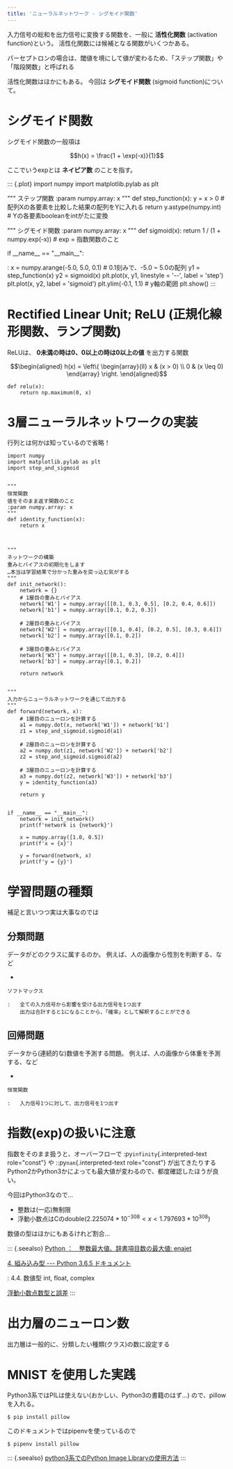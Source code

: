 ```yaml
---
title: 'ニューラルネットワーク - シグモイド関数'
---
```


入力信号の総和を出力信号に変換する関数を、一般に **活性化関数**
(activation function)という。
活性化関数には候補となる関数がいくつかある。

パーセプトロンの場合は、閾値を境にして値が変わるため、「ステップ関数」や「階段関数」と呼ばれる

活性化関数はほかにもある。 今回は **シグモイド関数** (sigmoid
function)について。

シグモイド関数
==============

シグモイド関数の一般項は

$$h(x) = \frac{1 + \exp(-x)}{1}$$

ここでいうexpとは **ネイピア数** のことを指す。

::: {.plot}
import numpy import matplotlib.pylab as plt

\"\"\" ステップ関数 :param numpy.array: x \"\"\" def step\_function(x):
y = x \> 0 \# 配列Xの各要素を比較した結果の配列をYに入れる return
y.astype(numpy.int) \# Yの各要素booleanをintがたに変換

\"\"\" シグモイド関数 :param numpy.array: x \"\"\" def sigmoid(x):
return 1 / (1 + numpy.exp(-x)) \# exp = 指数関数のこと

if \_\_name\_\_ == \"\_\_main\_\_\":

:   x = numpy.arange(-5.0, 5.0, 0.1) \# 0.1刻みで、-5.0 \~ 5.0の配列 y1
    = step\_function(x) y2 = sigmoid(x) plt.plot(x, y1, linestyle =
    \'\--\', label = \'step\') plt.plot(x, y2, label = \'sigmoid\')
    plt.ylim(-0.1, 1.1) \# y軸の範囲 plt.show()
:::

Rectified Linear Unit; ReLU (正規化線形関数、ランプ関数)
========================================================

ReLUは、 **0未満の時は0、0以上の時は0以上の値** を出力する関数

$$\begin{aligned}
h(x) = \left\{ \begin{array}{ll}
    x & (x > 0) \\
    0 & (x \leq 0)
\end{array} \right.
\end{aligned}$$

``` {.python}
def relu(x):
    return np.maximum(0, x)
```

3層ニューラルネットワークの実装
===============================

行列とは何かは知っているので省略！

``` {.python}
import numpy
import matplotlib.pylab as plt
import step_and_sigmoid


"""
恒常関数
値をそのまま返す関数のこと
:param numpy.array: x
"""
def identity_function(x):
    return x



"""
ネットワークの構築
重みとバイアスの初期化をします
…本当は学習結果で分かった重みを突っ込む気がする
"""
def init_network():
    network = {}
    # 1層目の重みとバイアス
    network['W1'] = numpy.array([[0.1, 0.3, 0.5], [0.2, 0.4, 0.6]])
    network['b1'] = numpy.array([0.1, 0.2, 0.3])

    # 2層目の重みとバイアス
    network['W2'] = numpy.array([[0.1, 0.4], [0.2, 0.5], [0.3, 0.6]])
    network['b2'] = numpy.array([0.1, 0.2])

    # 3層目の重みとバイアス
    network['W3'] = numpy.array([[0.1, 0.3], [0.2, 0.4]])
    network['b3'] = numpy.array([0.1, 0.2])

    return network


"""
入力からニューラルネットワークを通じて出力する
"""
def forward(network, x):
    # 1層目のニューロンを計算する
    a1 = numpy.dot(x, network['W1']) + network['b1']
    z1 = step_and_sigmoid.sigmoid(a1)

    # 2層目のニューロンを計算する
    a2 = numpy.dot(z1, network['W2']) + network['b2']
    z2 = step_and_sigmoid.sigmoid(a2)

    # 3層目のニューロンを計算する
    a3 = numpy.dot(z2, network['W3']) + network['b3']
    y = identity_function(a3)

    return y


if __name__ == "__main__":
    network = init_network()
    print(f'network is {network}')

    x = numpy.array([1.0, 0.5])
    print(f'x = {x}')

    y = forward(network, x)
    print(f'y = {y}')
```

学習問題の種類
==============

補足と言いつつ実は大事なのでは

分類問題
--------

データがどのクラスに属するのか。
例えば、人の画像から性別を判断する、など

-   

    ソフトマックス

    :   全ての入力信号から影響を受ける出力信号を1つ出す
        出力は合計すると1になることから、「確率」として解釈することができる

回帰問題
--------

データから(連続的な)数値を予測する問題。
例えば、人の画像から体重を予測する、など

-   

    恒常関数

    :   入力信号1つに対して、出力信号を1つ出す

指数(exp)の扱いに注意
=====================

指数をそのまま扱うと、オーバーフローで :py`infinity`{.interpreted-text
role="const"} や ::py`nan`{.interpreted-text role="const"}
が出てきたりする
Python2かPython3かによっても最大値が変わるので、都度確認したほうが良い。

今回はPython3なので...

-   整数は(一応)無制限
-   浮動小数点はCのdouble($2.225074 * 10^{-308} < x < 1.797693 * 10^{308}$)

数値の型はほかにもあるけれど割合...

::: {.seealso}
[Python ：　整数最大値、辞書項目数の最大値:
enajet](http://enajet.air-nifty.com/blog/2011/09/python-9a0e-1.html)

[4. 組み込み型 --- Python 3.6.5 ドキュメント](https://docs.python.org/ja/3/library/stdtypes.html#typesnumeric)

:   4.4. 数値型 int, float, complex

[浮動小数点数型と誤差](http://www.cc.kyoto-su.ac.jp/~yamada/programming/float.html)
:::

出力層のニューロン数
====================

出力層は一般的に、分類したい種類(クラス)の数に設定する

MNIST を使用した実践
====================

Python3系ではPILは使えない(おかしい、Python3の書籍のはず...)
ので、pillowを入れる。

``` {.shell}
$ pip install pillow
```

このドキュメントではpipenvを使っているので

``` {.shell}
$ pipenv install pillow
```

::: {.seealso}
[python3系でのPython Image
Libraryの使用方法](https://qiita.com/ukwksk/items/483d1b9e525667b77187)
:::
